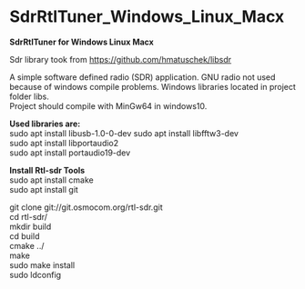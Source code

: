 # SdrRtlTuner_Windows_Linux_Macx
 <b>SdrRtlTuner for Windows Linux Macx</b>
 
 Sdr library took from https://github.com/hmatuschek/libsdr
 
 A simple software defined radio (SDR) application.
 GNU radio not used because of windows compile problems. Windows libraries located in project folder libs.</br>
 Project should compile with MinGw64 in windows10.</br>
 
 <b>Used libraries are:</b></br>
 sudo apt install libusb-1.0-0-dev
 sudo apt install libfftw3-dev </br>
 sudo apt install libportaudio2 </br>
 sudo apt install portaudio19-dev</br>
 
 <b>Install Rtl-sdr Tools</b></br>
 sudo apt  install cmake</br>
 sudo apt  install git</br>

 git clone git://git.osmocom.org/rtl-sdr.git</br>
 cd rtl-sdr/</br>
 mkdir build</br>
 cd build</br>
 cmake ../</br>
 make</br>
 sudo make install</br>
 sudo ldconfig</br>

